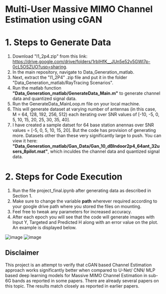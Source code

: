 # Multi-User Massive MIMO Channel Estimation using cGAN

# 1. Steps to Generate Data
1. Download "I1_2p4.zip" from this link: https://drive.google.com/drive/folders/1rbIHfK__JUn5e52y5GWI7p-0cL5OSZUO?usp=sharing.
2. In the main repository, navigate to Data_Generation_matlab.
3. Next, extract the "I1_2P4" .zip file and put it in the folder "Data_Generation_matlab/RayTracing Scenarios".
4. Run the matlab function **"Data_Generation_matlab/GenerateData_Main.m"** to generate channel data and quantized signal data.
5. Run the GenerateData_MainLoop.m file on your local machine.
6. This will generate dataset at varying number of antennas (in this case, M = 64, 128, 192, 256, 512) each iterating over SNR values of [-10, -5, 0, 5, 10, 15, 20, 25, 30, 35, 40].
7. I have created a sample datset for 64 base station anennas over SNR values = [-5, 0, 5, 10, 15, 20]. But the code has provision of generating more. Datasets other than these very significantly large to push. You can view it here: **"Data_Generation_matlab/Gan_Data/Gan_10_dBIndoor2p4_64ant_32users_8pilot.mat"**, which inculdes the channel data and quantized signal data.

# 2. Steps for Code Execution
1. Run the file project_final.ipynb after generating data as described in Section 1.
2. Make sure to change the variable **path** wherever required according to your google drive path where you stored the files on mounting.
3. Feel free to tweak any parameters for increased accuracy.
4. After each epoch you will see that the code will generate images with Input Y, Targeted and Predicted H along with an error value on the plot. An example is displayed below.
   
![image](https://github.com/anuj3509/Multi-User-Massive-MIMO-Channel-Estimation-using-cGAN/assets/157984808/2f3972f1-5d2e-4183-a9a9-6517815fc64b)
![image](https://github.com/anuj3509/Multi-User-Massive-MIMO-Channel-Estimation-using-cGAN/assets/157984808/212ce314-4a9a-4f62-aa8f-7f705a48d3a3)

**Disclaimer**
---------------------------------------------------------
This project is an attempt to verify that cGAN based Channel Estimation approach works significantly better when compared to U-Net/ CNN/ MLP based deep learning models for Massive MIMO Channel Estimation in sub-6G bands as reported in some papers. There are already several papers on this topic. The results match closely as reported in earlier papers.
